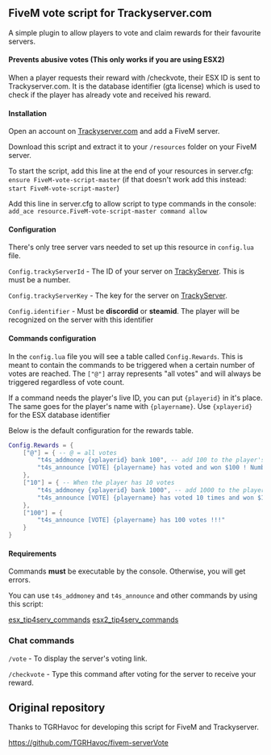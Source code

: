 ## FiveM vote script for Trackyserver.com

A simple plugin to allow players to vote and claim rewards for their favourite servers.

#### Prevents abusive votes (This only works if you are using ESX2)

When a player requests their reward with /checkvote, their ESX ID is sent to Trackyserver.com. It is the database identifier (gta license) which is used to check if the player has already vote and received his reward.
	
#### Installation

Open an account on [Trackyserver.com](https://trackyserver.com/) and add a FiveM server.

Download this script and extract it to your `/resources` folder on your FiveM server.

To start the script, add this line at the end of your resources in server.cfg: `ensure FiveM-vote-script-master` (if that doesn't work add this instead: `start FiveM-vote-script-master`)

Add this line in server.cfg to allow script to type commands in the console: `add_ace resource.FiveM-vote-script-master command allow`

#### Configuration

There's only tree server vars needed to set up this resource in `config.lua` file.

`Config.trackyServerId` - The ID of your server on [TrackyServer](https://www.trackyserver.com/). This is must be a number.

`Config.trackyServerKey` - The key for the server on [TrackyServer](https://www.trackyserver.com/).

`Config.identifier` - Must be **discordid** or **steamid**. The player will be recognized on the server with this identifier

#### Commands configuration

In the `config.lua` file you will see a table called `Config.Rewards`.
This is meant to contain the commands to be triggered when a certain number of votes are reached.
The `["@"]` array represents "all votes" and will always be triggered regardless of vote count.

If a command needs the player's live ID, you can put `{playerid}` in it's place.
The same goes for the player's name with `{playername}`.
Use `{xplayerid}` for the ESX database identifier

Below is the default configuration for the rewards table.
```lua
Config.Rewards = {
    ["@"] = { -- @ = all votes
        "t4s_addmoney {xplayerid} bank 100", -- add 100 to the player's bank account
        "t4s_announce [VOTE] {playername} has voted and won $100 ! Number of votes: {votescount}"
    },
    ["10"] = { -- When the player has 10 votes
        "t4s_addmoney {xplayerid} bank 1000", -- add 1000 to the player's bank account
        "t4s_announce [VOTE] {playername} has voted 10 times and won $1000 !"
    },
    ["100"] = {
        "t4s_announce [VOTE] {playername} has 100 votes !!!"
    }
}
```

#### Requirements

Commands **must** be executable by the console. Otherwise, you will get errors.

You can use `t4s_addmoney` and `t4s_announce` and other commands by using this script:

[esx_tip4serv_commands](https://github.com/Murgator/esx_tip4serv_commands)
[esx2_tip4serv_commands](https://github.com/Murgator/esx2_tip4serv_commands)

### Chat commands

`/vote` - To display the server's voting link.

`/checkvote` - Type this command after voting for the server to receive your reward.

## Original repository

Thanks to TGRHavoc for developing this script for FiveM and Trackyserver.

https://github.com/TGRHavoc/fivem-serverVote
